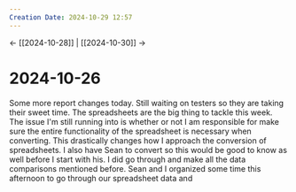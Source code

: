 ```yaml
---
Creation Date: 2024-10-29 12:57
---
```


<- [[2024-10-28]] | [[2024-10-30]]  ->

# 2024-10-26
Some more report changes today. Still waiting on testers so they are taking their sweet time. The spreadsheets are the big thing to tackle this week. The issue I'm still running into is whether or not I am responsible for make sure the entire functionality of the spreadsheet is necessary when converting. This drastically changes how I approach the conversion of spreadsheets. I also have Sean to convert so this would be good to know as well before I start with his. I did go through and make all the data comparisons mentioned before. Sean and I organized some time this afternoon to go through our spreadsheet data and 